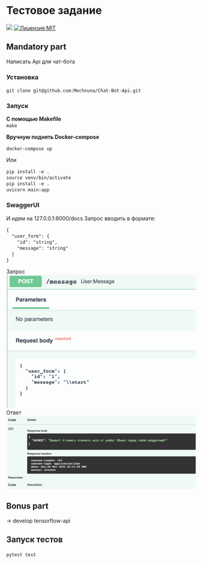 # Тестовое задание
<a href="https://codeclimate.com/github/Mechnuna/Chat-Bot-Api/maintainability"><img src="https://api.codeclimate.com/v1/badges/c11b7aa9c8db1637bd77/maintainability" /></a>
[![ Лицензия MIT ](https://img.shields.io/badge/License-MIT-blue.svg)](LICENSE)

## Mandatory part
Написать Api для чат-бота


### Установка

``git clone git@github.com:Mechnuna/Chat-Bot-Api.git``

### Запуск

**С помощью Makefile**  
``make``

**Вручную поднять Docker-compose**
```
docker-compose up
```
Или
```
pip install -e .
source venv/bin/activate
pip install -e .
uvicorn main:app
```
### SwaggerUI  
И идем на 127.0.0.1:8000/docs 
Запрос вводить в формате:
```
{
  "user_form": {
    "id": "string",
    "message": "string"
  }
}  
```
Запрос
![request](image/post_request.png)
Ответ
![responce](image/post_response.png)

## Bonus part
-> develop tensorflow-api

## Запуск тестов
`pytest test`